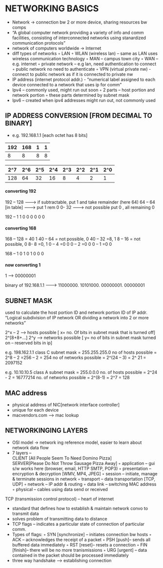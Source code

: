 # NETWORKING BASICS
- Network -> connection bw 2 or more device, sharing resources bw comps
- “A global computer network  providing a variety of info and comm facilities, consisting of interconnected networks using stanardized communication protocols”
- network of computers worldwide -> Internet
- diff types of networks
        ◦ LAN
        ◦ WLAN (wireless lan) – same as LAN uses wireless communication technology
        ◦ MAN – campus town city
        ◦ WAN – e.g. internet
        ◦ private network – e.g lan, need authentication to connect
        ◦ public network no need to authenticate 
        ◦ VPN (virtual private nw) - connect to public network as if it is connected to private nw
- IP address (internet protocol addr.) - “numerical label assigned to each device connected to a network that uses ip for comm”
- Ipv4 – commonly used, might run out soon
        ◦ 2 parts – host portion and network portion
        ◦ these parts determined by subnet mask
- Ipv6 – created when ipv4 addresses might run out, not commonly used

## IP ADDRESS CONVERSION [FROM DECIMAL TO BINARY]
- e.g. 192.168.1.1 [each octet has 8 bits]

| 192 | 168 | 1 | 1 |
 ---- | --- | - | -|
| 8 |  8  | 8 | 8 |


| 2^7 | 2^6 | 2^5 | 2^4 | 2^3 | 2^2 | 2^1 | 2^0 |
| --- | --- | --- | --- | --- | --- | --- | --- |
| 128 |  64 |  32 |  16 |  8  |   4 |   2 |  1  |  

#### converting 192 
192 – 128  ---> if subtractable, put 1 and take remainder (here 64)
64 – 64 [in table] ---> put 1  rem 0
0- 32 ---> not possible put 0 , all remaining 0

192 – 1 1 0 0 0 0 0 0 

#### converting 168
168 – 128 = 40 	1 
40 – 64 = not possible, 0
40 – 32 =8, 		1
8 – 16 = not possible, 0
8- 8 =0,		1
0 – 4 =0		0
0 – 2 =0		0
0 – 1 =0		0

168 – 1 0 1 0 1 0 0 0

#### now converting 1
1 --> 00000001

binary of 192.168.1.1  ---> 11000000. 10101000. 00000001. 00000001


## SUBNET MASK
used to calculate the host portion ID and network portion ID of IP addr.
“Logical subdivision of IP network OR dividing a network into 2 or more networks”


2^x – 2  --> hosts possible [ x= no. Of bits in subnet mask that is turned off]	2^[8+8+...]
2^y --> networks possible [ y=  no of bits in subnet mask turned on  – reserved bits in ip]  

e.g. 198.162.1.1
class C   subnet mask = 255.255.255.0
no of hosts possible =  2^8 – 2 =256 – 2 = 254
no of networks possible =  2^(24 – 3) = 2^ 21 = 2097152

e.g. 10.10.10.5
class A    subnet mask = 255.0.0.0
no. of hosts possible = 2^24 - 2 = 16777214
no. of networks possible = 2^(8-1) = 2^7 = 128

## MAC address
- physical address of NIC[network interface controller]
- unique for each device
- macvendors.com --> mac lookup

## NETWORKINGING LAYERS
- OSI model ->  network ing reference model, easier to learn about network data flow
- 7 layers –   
CLIENT [All People Seem To Need Domino Pizza]  
SERVER[Please Do Not Throw Sausage Pizza Away]
        ◦ application – gui s/w works here (browser, email, HTTP SMTP, POP3)
        ◦ presentation – encryption & decryption [WMV, MP4, JPEG]
        ◦ session – initiate, manage & terminate sessions in network
        ◦ transport – data transportation [TCP, UDP]
        ◦ network – IP addr & routing
        ◦ data link – switching MAC address
        ◦ physical – cables using data send or received

TCP (transmission control protocol) – heart of internet
- standard that defines how to establish & maintain network convo to transmit data
- solves problem of transmitting data to distance
- TCP flags – indicates a particular state of connection of particular comm.
- Types of flags:
        ◦ SYN [synchronize] – initiates connection bw hosts
        ◦ ACK – acknowledges the receipt of a packet
        ◦ PSH [push]– sends all buffered data immediately
        ◦ RST [reset]– resets a connection
        ◦ FIN [finish]– there will be no more tranismissions
        ◦ URG [urgent] – data contained in the packet should be processed immediately
- three way handshake  --> establishing connection